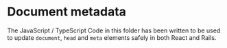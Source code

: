 # Document metadata

The JavaScript / TypeScript Code in this folder has been written to be used to update `document`, `head` and `meta` elements safely in both React and Rails.
